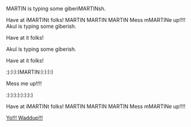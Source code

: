 
MARTIN is typing some giberiMARTINsh.

Have at iMARTINt folks!
MARTIN MARTIN MARTIN
Mess mMARTINe up!!!!
Akul is typing some giberish.

Have at it folks!

Akul is typing some giberish.

Have at it folks!



:):):):)MARTIN:):):):)


Mess me up!!!!

:):):):):):):):)


Have at iMARTINt folks!
MARTIN MARTIN MARTIN
Mess mMARTINe up!!!!



<a href='yowaddup.com'>Yo!!! Waddup!!!</a>
